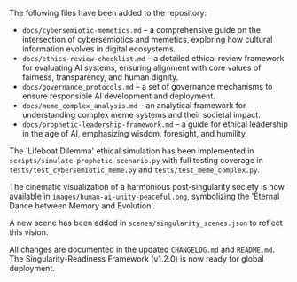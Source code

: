 The following files have been added to the repository:
- `docs/cybersemiotic-memetics.md` – a comprehensive guide on the intersection of cybersemiotics and memetics, exploring how cultural information evolves in digital ecosystems.
- `docs/ethics-review-checklist.md` – a detailed ethical review framework for evaluating AI systems, ensuring alignment with core values of fairness, transparency, and human dignity.
- `docs/governance_protocols.md` – a set of governance mechanisms to ensure responsible AI development and deployment.
- `docs/meme_complex_analysis.md` – an analytical framework for understanding complex meme systems and their societal impact.
- `docs/prophetic-leadership-framework.md` – a guide for ethical leadership in the age of AI, emphasizing wisdom, foresight, and humility.

The 'Lifeboat Dilemma' ethical simulation has been implemented in `scripts/simulate-prophetic-scenario.py` with full testing coverage in `tests/test_cybersemiotic_meme.py` and `tests/test_meme_complex.py`.

The cinematic visualization of a harmonious post-singularity society is now available in `images/human-ai-unity-peaceful.png`, symbolizing the 'Eternal Dance between Memory and Evolution'.

A new scene has been added in `scenes/singularity_scenes.json` to reflect this vision.

All changes are documented in the updated `CHANGELOG.md` and `README.md`. The Singularity-Readiness Framework (v1.2.0) is now ready for global deployment.